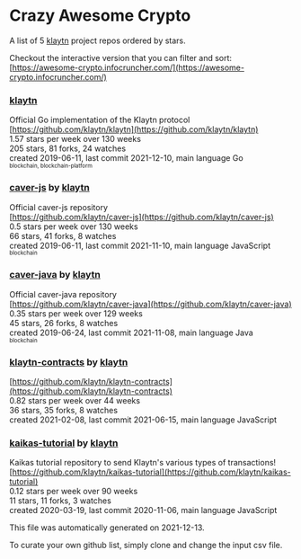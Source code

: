 # Crazy Awesome Crypto
A list of 5 [klaytn](https://github.com/klaytn) project repos ordered by stars.  

Checkout the interactive version that you can filter and sort: 
[https://awesome-crypto.infocruncher.com/](https://awesome-crypto.infocruncher.com/)  


### [klaytn](https://github.com/klaytn/klaytn)  
Official Go implementation of the Klaytn protocol  
[https://github.com/klaytn/klaytn](https://github.com/klaytn/klaytn)  
1.57 stars per week over 130 weeks  
205 stars, 81 forks, 24 watches  
created 2019-06-11, last commit 2021-12-10, main language Go  
<sub><sup>blockchain, blockchain-platform</sup></sub>


### [caver-js](https://github.com/klaytn/caver-js) by [klaytn](https://github.com/klaytn)  
Official caver-js repository  
[https://github.com/klaytn/caver-js](https://github.com/klaytn/caver-js)  
0.5 stars per week over 130 weeks  
66 stars, 41 forks, 8 watches  
created 2019-06-11, last commit 2021-11-10, main language JavaScript  
<sub><sup>blockchain</sup></sub>


### [caver-java](https://github.com/klaytn/caver-java) by [klaytn](https://github.com/klaytn)  
Official caver-java repository  
[https://github.com/klaytn/caver-java](https://github.com/klaytn/caver-java)  
0.35 stars per week over 129 weeks  
45 stars, 26 forks, 8 watches  
created 2019-06-24, last commit 2021-11-08, main language Java  
<sub><sup>blockchain</sup></sub>


### [klaytn-contracts](https://github.com/klaytn/klaytn-contracts) by [klaytn](https://github.com/klaytn)  
  
[https://github.com/klaytn/klaytn-contracts](https://github.com/klaytn/klaytn-contracts)  
0.82 stars per week over 44 weeks  
36 stars, 35 forks, 8 watches  
created 2021-02-08, last commit 2021-06-15, main language JavaScript  


### [kaikas-tutorial](https://github.com/klaytn/kaikas-tutorial) by [klaytn](https://github.com/klaytn)  
Kaikas tutorial repository to send Klaytn's various types of transactions!  
[https://github.com/klaytn/kaikas-tutorial](https://github.com/klaytn/kaikas-tutorial)  
0.12 stars per week over 90 weeks  
11 stars, 11 forks, 3 watches  
created 2020-03-19, last commit 2020-11-06, main language JavaScript  


This file was automatically generated on 2021-12-13.  

To curate your own github list, simply clone and change the input csv file.  